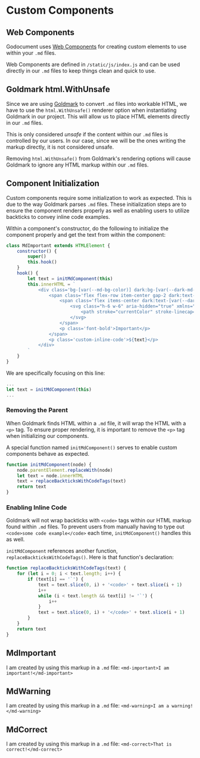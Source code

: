 <meta name="description" content="Discover how to enhance your Godocument markdown files with Web Components and custom HTML elements using Goldmark's html.WithUnsafe renderer. Learn to initialize and use custom elements like md-important, md-warning, and md-correct directly in your documentation to emphasize important content effectively.">


# Custom Components

## Web Components

Godocument uses [Web Components](https://developer.mozilla.org/en-US/docs/Web/API/Web_components) for creating custom elements to use within your `.md` files.

Web Components are defined in `/static/js/index.js` and can be used directly in our `.md` files to keep things clean and quick to use.

## Goldmark html.WithUnsafe

Since we are using [Goldmark](https://github.com/yuin/goldmark) to convert `.md` files into workable HTML, we have to use the `html.WithUnsafe()` renderer option when instantiating Goldmark in our project. This will allow us to place HTML elements directly in our `.md` files.

This is only considered *unsafe* if the content within our `.md` files is controlled by our users. In our case, since we will be the ones writing the markup directly, it is not considered unsafe.

<md-important>Removing `html.WithUnsafe()` from Goldmark's rendering options will cause Goldmark to ignore any HTML markup within our `.md` files.</md-important>

## Component Initialization

Custom components require some initialization to work as expected. This is due to the way Goldmark parses `.md` files. These initialization steps are to ensure the component renders properly as well as enabling users to utilize backticks to convey inline code examples.

Within a component's constructor, do the following to initialize the component properly and get the text from within the component:

```js
class MdImportant extends HTMLElement {
    constructor() {
        super()
        this.hook()
    }
    hook() {
        let text = initMdComponent(this)   
        this.innerHTML = `
            <div class='bg-[var(--md-bg-color)] dark:bg-[var(--dark-md-bg-color)] p-4 rounded-md border-l-4 border-[var(--md-important-border-color)] dark:border-[var(--dark-md-important-border-color)] flex flex-col gap-2'>
                <span class='flex flex-row item-center gap-2 dark:text-[var(--dark-md-important-text-color)] text-[var(--md-important-text-color)]'>
                    <span class='flex items-center dark:text-[var(--dark-md-important-text-color)] text-[var(--md-important-text-color)]'>
                        <svg class="h-6 w-6" aria-hidden="true" xmlns="http://www.w3.org/2000/svg" width="24" height="24" fill="none" viewBox="0 0 24 24">
                            <path stroke="currentColor" stroke-linecap="round" stroke-linejoin="round" stroke-width="2" d="M12 13V8m0 8h.01M21 12a9 9 0 1 1-18 0 9 9 0 0 1 18 0Z"/>
                        </svg>
                    </span>
                    <p class='font-bold'>Important</p>                   
                </span>
                <p class='custom-inline-code'>${text}</p>
            </div>
        `
    }    
}
```

We are specifically focusing on this line:

```js
...
let text = initMdComponent(this)
...
```

### Removing the Parent

When Goldmark finds HTML within a `.md` file, it will wrap the HTML with a `<p>` tag. To ensure proper rendering, it is important to remove the `<p>` tag when initializing our components.

A special function named `initMdComponent()` serves to enable custom components behave as expected.

```js
function initMdComponent(node) {
    node.parentElement.replaceWith(node)
    let text = node.innerHTML
    text = replaceBackticksWithCodeTags(text)
    return text
}
```

### Enabling Inline Code

Goldmark will not wrap backticks with `<code>` tags within our HTML markup found within `.md` files. To prevent users from manually having to type out `<code>some code example</code>` each time, `initMdComponent()` handles this as well.

`initMdComponent` references another function, `replaceBackticksWithCodeTags()`. Here is that function's declaration:

```js
function replaceBackticksWithCodeTags(text) {
    for (let i = 0; i < text.length; i++) {
        if (text[i] == '`') {
            text = text.slice(0, i) + '<code>' + text.slice(i + 1)
            i++
            while (i < text.length && text[i] != '`') {
                i++
            }
            text = text.slice(0, i) + '</code>' + text.slice(i + 1)
        }
    }
    return text
}
```


## MdImportant

<md-important>I am created by using this markup in a `.md` file: `<md-important>I am important!</md-important>`</md-important>

## MdWarning

<md-warning>I am created by using this markup in a `.md` file: `<md-warning>I am a warning!</md-warning>`</md-warning>

## MdCorrect

<md-correct>I am created by using this markup in a `.md` file: `<md-correct>That is correct!</md-correct>`</md-correct>